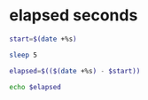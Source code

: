 # elapsed seconds

```sh
start=$(date +%s)

sleep 5

elapsed=$(($(date +%s) - $start))

echo $elapsed
```
